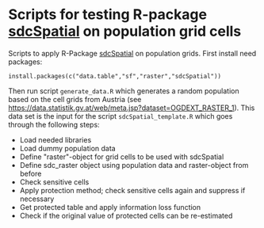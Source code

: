# Scripts for testing R-package [sdcSpatial](https://github.com/edwindj/sdcSpatial) on population grid cells

Scripts to apply R-Package [sdcSpatial](https://github.com/edwindj/sdcSpatial) on population grids. First install need packages:

```
install.packages(c("data.table","sf","raster","sdcSpatial"))
```

Then run script `generate_data.R` which generates a random population based on the cell grids from Austria (see https://data.statistik.gv.at/web/meta.jsp?dataset=OGDEXT_RASTER_1).
This data set is the input for the script `sdcSpatial_template.R` which goes through the following steps:

- Load needed libraries
- Load dummy population data
- Define "raster"-object for grid cells to be used with sdcSpatial
- Define sdc_raster object using population data and raster-object from before
- Check sensitive cells
- Apply protection method; check sensitive cells again and suppress if necessary
- Get protected table and apply information loss function
- Check if the original value of protected cells can be re-estimated


